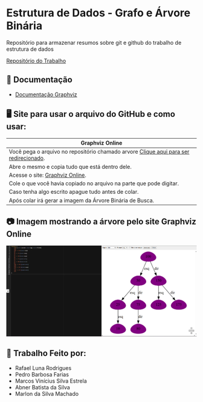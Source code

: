 
# Estrutura de Dados - Grafo e Árvore Binária

Repositório para armazenar resumos sobre git e github do trabalho de estrutura de dados 

[Repositório do Trabalho](https://github.com/Luna-Phantom/Trabalho-Estrutura-de-Dados)

## 📔 Documentação 
- [Documentação Graphviz](https://graphviz.readthedocs.io/en/stable/)

## 🖥️ Site para usar o arquivo do GitHub e como usar:

| Graphviz Online | 
|-------|
| Você pega o arquivo no repositório chamado arvore [Clique aqui para ser redirecionado](https://raw.githubusercontent.com/Luna-Phantom/Trabalho-Estrutura-de-Dados/refs/heads/main/imagens/arvore).
| Abre o mesmo e copia tudo que está dentro dele.
| Acesse o site: [Graphviz Online](https://dreampuf.github.io/GraphvizOnline/).
| Cole o que você havia copiado no arquivo na parte que pode digitar.
| Caso tenha algo escrito apague tudo antes de colar.
| Após colar irá gerar a imagem da Árvore Binária de Busca.

## 📷 Imagem mostrando a árvore pelo site Graphviz Online
![📷](https://raw.githubusercontent.com/Luna-Phantom/Trabalho-Estrutura-de-dados/main/imagens/grafo_online.png)

## 🙎 Trabalho Feito por: 

- Rafael Luna Rodrigues
- Pedro Barbosa Farias
- Marcos Vinícius Silva Estrela
- Abner Batista da Silva
- Marlon da Silva Machado
